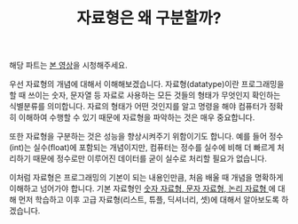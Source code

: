 ﻿---
title: 자료형은 왜 구분할까?
slug: 2-1
category: '2. 기본 자료형과 연산'
---

해당 파트는 [본 영상](https://www.youtube.com/watch?v=Np0PQhQQY2c)을 시청해주세요. 

우선 자료형의 개념에 대해서 이해해보겠습니다. 자료형(datatype)이란 프로그래밍을 할 때 쓰이는 숫자, 문자열 등 자료로 사용하는 모든 것들의 형태가 무엇인지 확인하는 식별분류를 의미합니다. 자료의 형태가 어떤 것인지를 알고 명령을 해야 컴퓨터가 정확히 이해하여 수행할 수 있기 때문에 자료형을 파악하는 것은 매우 중요합니다. 

또한 자료형을 구분하는 것은 성능을 향상시켜주기 위함이기도 합니다.  예를 들어 정수(int)는 실수(float)에 포함되는 개념이지만, 컴퓨터는 정수를 실수에 비해 더 빠르게 처리하기 때문에 정수로만 이루어진 데이터를 굳이 실수로 처리할 필요가 없습니다. 

이처럼 자료형은 프로그래밍의 기본이 되는 내용인만큼, 처음 배울 때 개념을 명확하게 이해하고 넘어가야 합니다. 기본 자료형인 <u> 숫자 자료형, 문자 자료형, 논리 자료형 </u>에 대해 먼저 학습하고 이후 고급 자료형(리스트, 튜플, 딕셔너리, 셋)에 대해서 알아보도록 하겠습니다. 
